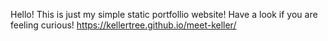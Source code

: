 Hello! This is just my simple static portfollio website! Have a look if you are feeling curious!
https://kellertree.github.io/meet-keller/
